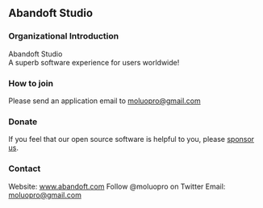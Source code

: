 ## Abandoft Studio  

### Organizational Introduction
Abandoft Studio  
A superb software experience for users worldwide!

### How to join
Please send an application email to moluopro@gmail.com

### Donate
If you feel that our open source software is helpful to you, please [sponsor us](https://paypal.me/abandoft).  

### Contact
Website: www.abandoft.com
Follow @moluopro on Twitter
Email: moluopro@gmail.com
